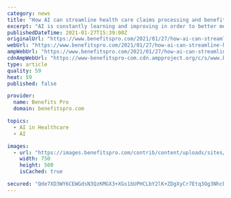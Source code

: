```yaml
---
category: news
title: "How AI can streamline health care claims processing and benefit payers"
excerpt: "AI is constantly learning and improving in order to better meet brokers’ needs; meanwhile, the claims process continues to evolve in the digital age."
publishedDateTime: 2021-01-27T15:39:00Z
originalUrl: "https://www.benefitspro.com/2021/01/27/how-ai-can-streamline-health-care-claims-processing-and-benefit-payers/"
webUrl: "https://www.benefitspro.com/2021/01/27/how-ai-can-streamline-health-care-claims-processing-and-benefit-payers/"
ampWebUrl: "https://www.benefitspro.com/2021/01/27/how-ai-can-streamline-health-care-claims-processing-and-benefit-payers/?amp=1"
cdnAmpWebUrl: "https://www-benefitspro-com.cdn.ampproject.org/c/s/www.benefitspro.com/2021/01/27/how-ai-can-streamline-health-care-claims-processing-and-benefit-payers/?amp=1"
type: article
quality: 59
heat: 59
published: false

provider:
  name: Benefits Pro
  domain: benefitspro.com

topics:
  - AI in Healthcare
  - AI

images:
  - url: "https://images.benefitspro.com/contrib/content/uploads/sites/412/2021/01/shutterstock_1027448323-1.jpg"
    width: 750
    height: 500
    isCached: true

secured: "Qde7XD3WY6CEWGdsN3QzKMGX3+XGs1bUPHCLbY2lK+ZDgXyCr7Etq3Og3NhcbiP0apWq+p9ZQsKa/V7hdh/FmQEDWXtmKiqekJhgMXphDs6B852t7r5ZmuMc0icKthCOhZl3/DboDCuCi4LQmG5XHIK8sTgIlIywq+7DtAXYdh3ruEqc40mxoIASUXHPP04LKzHMggraBlOp1kP542kpFJx7w22RDjugp4nRfHV7oSRtXP/UUwQAVglK1vm4beJiGZhvFi66eeh8KAK+50r/eMRAHbIgoYz2Em4w9XSPP3oR7xCplxr+t6A6/A3AePEJhwEh0EaB1eGNvt17k5OhiDRidht5DDDXimhQkhKDnd8=;zNDbQ1nzlRBUOj9Jmpz2jQ=="
---
```



